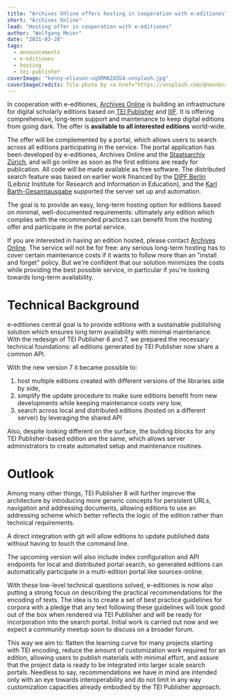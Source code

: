 ```yaml
---
title: "Archives Online offers hosting in cooperation with e-editiones"
short: "Archives Online"
lead: "Hosting offer in cooperation with e-editiones"
author: "Wolfgang Meier"
date: "2021-03-28"
tags: 
  - announcements
  - e-editiones
  - hosting
  - tei-publisher
coverImage: "kenny-eliason-uq5RMAZdZG4-unsplash.jpg"
coverImageCredits: Tile photo by <a href="https://unsplash.com/@neonbrand?utm_source=unsplash&utm_medium=referral&utm_content=creditCopyText" target="unsplash">Kenny Eliason</a> on <a href="https://unsplash.com/s/photos/hosting?utm_source=unsplash&utm_medium=referral&utm_content=creditCopyText" target="unsplash">Unsplash</a>
---
```


In cooperation with e-editiones, [Archives Online](https://www.archives-online.org/) is building an infrastructure for digital scholarly editions based on [TEI Publisher](https://teipublisher.com ) and [IIIF](https://iiif.io/). It is offering comprehensive, long-term support and maintenance to keep digital editions from going dark. The offer is **available to all interested editions** world-wide.

The offer will be complemented by a portal, which allows users to search across all editions participating in the service. The portal application has been developed by e-editiones, Archives Online and the [Staatsarchiv Zürich](https://www.zh.ch/de/direktion-der-justiz-und-des-innern/staatsarchiv.html), and will go online as soon as the first editions are ready for publication. All code will be made available as free software. The distributed search feature was based on earlier work financed by the [DIPF Berlin](https://www.dipf.de/) (Leibniz Institute for Research and Information in Education), and the [Karl Barth-Gesamtausgabe](https://theologie.unibas.ch/de/karl-barth-zentrum/gesamtausgabe/) supported the server set up and automation.

The goal is to provide an easy, long-term hosting option for editions based on minimal, well-documented requirements: ultimately any edition which complies with the recommended practices can benefit from the hosting offer and participate in the portal service.

If you are interested in having an edition hosted, please contact [Archives Online](mailto:info@archives-online.org). The service will not be for free: any serious long-term hosting has to cover certain maintenance costs if it wants to follow more than an "install and forget" policy. But we're confident that our solution minimizes the costs while providing the best possible service, in particular if you're looking towards long-term availability.

# Technical Background

e-editiones central goal is to provide editions with a sustainable publishing solution which ensures long term availability with minimal maintenance. With the redesign of TEI Publisher 6 and 7, we prepared the necessary technical foundations: all editions generated by TEI Publisher now share a common API.

With the new version 7 it became possible to:

1. host multiple editions created with different versions of the libraries side by side,
2. simplify the update procedure to make sure editions benefit from new developments while keeping maintenance costs very low,
3. search across local and distributed editions (hosted on a different server) by leveraging the shared API

Also, despite looking different on the surface, the building blocks for any TEI Publisher-based edition are the same, which allows server administrators to create automated setup and maintenance routines.

# Outlook

Among many other things, TEI Publisher 8 will further improve the architecture by introducing more generic concepts for persistent URLs, navigation and addressing documents, allowing editions to use an addressing scheme which better reflects the logic of the edition rather than technical requirements.

A direct integration with git will allow editions to update published data without having to touch the command line.

The upcoming version will also include index configuration and API endpoints for local and distributed portal search, so generated editions can automatically participate in a multi-edition portal like sources-online.

With these low-level technical questions solved, e-editiones is now also putting a strong focus on describing the practical recommendations for the encoding of texts. The idea is to create a set of best practice guidelines for corpora with a pledge that any text following these guidelines will look good out of the box when rendered via TEI Publisher and will be ready for incorporation into the search portal. Initial work is carried out now and we expect a community meetup soon to discuss on a broader forum.

This way we aim to: flatten the learning curve for many projects starting with TEI encoding, reduce the amount of customization work required for an edition, allowing users to publish materials with minimal effort, and assure that the project data is ready to be integrated into larger scale search portals. Needless to say, recommendations we have in mind are intended only with an eye towards interoperability and do not limit in any way customization capacities already embodied by the TEI Publisher approach.